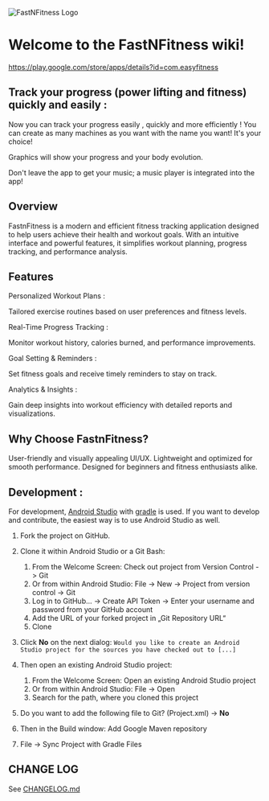 ![FastNFitness Logo](https://lh3.googleusercontent.com/KKJw0HA9fD2g9mZMhzzeretD4Tvkr7-wPVzl7WMTTXiiqO6ikS5SqR5X9E8i2HPrNQ=w300)
# Welcome to the FastNFitness wiki!

https://play.google.com/store/apps/details?id=com.easyfitness

## Track your progress (power lifting and fitness) quickly and easily :

Now you can track your progress easily , quickly and more efficiently !
You can create as many machines as you want with the name you want!
It's your choice!

Graphics will show your progress and your body evolution. 

Don't leave the app to get your music; a music player is integrated into the app!

## Overview
FastnFitness is a modern and efficient fitness tracking application designed to help users achieve their health and workout goals. With an intuitive interface and powerful features, it simplifies workout planning, progress tracking, and performance analysis.

## Features
Personalized Workout Plans : 

Tailored exercise routines based on user preferences and fitness levels.

Real-Time Progress Tracking :

Monitor workout history, calories burned, and performance improvements.

Goal Setting & Reminders :

Set fitness goals and receive timely reminders to stay on track.

Analytics & Insights :

Gain deep insights into workout efficiency with detailed reports and visualizations.


## Why Choose FastnFitness?
User-friendly and visually appealing UI/UX.
Lightweight and optimized for smooth performance.
Designed for beginners and fitness enthusiasts alike.


## Development : 

For development, [Android Studio](https://developer.android.com/studio/) with [gradle](https://gradle.org/) is used. 
If you want to develop and contribute, the easiest way is to use Android Studio as well.

1. Fork the project on GitHub.

2. Clone it within Android Studio or a Git Bash:
    1. From the Welcome Screen: Check out project from Version Control -> Git
    1. Or from within Android Studio: File -> New -> Project from version control -> Git
    2. Log in to GitHub... -> Create API Token -> Enter your username and password from your GitHub account
    3. Add the URL of your forked project in „Git Repository URL“
    4. Clone

3. Click **No** on the next dialog: `Would you like to create an Android Studio project for the sources you have checked out to [...]`

4. Then open an existing Android Studio project:
    1. From the Welcome Screen: Open an existing Android Studio project
    1. Or from within Android Studio: File -> Open
    2. Search for the path, where you cloned this project

5. Do you want to add the following file to Git? (Project.xml) -> **No**

6. Then in the Build window: Add Google Maven repository

7. File -> Sync Project with Gradle Files

## CHANGE LOG




See [CHANGELOG.md](/CHANGELOG.md/)
